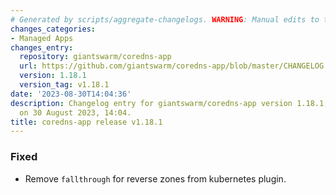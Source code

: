 ```yaml
---
# Generated by scripts/aggregate-changelogs. WARNING: Manual edits to this files will be overwritten.
changes_categories:
- Managed Apps
changes_entry:
  repository: giantswarm/coredns-app
  url: https://github.com/giantswarm/coredns-app/blob/master/CHANGELOG.md#1181---2023-08-30
  version: 1.18.1
  version_tag: v1.18.1
date: '2023-08-30T14:04:36'
description: Changelog entry for giantswarm/coredns-app version 1.18.1, published
  on 30 August 2023, 14:04.
title: coredns-app release v1.18.1
---
```


### Fixed
- Remove `fallthrough` for reverse zones from kubernetes plugin.
